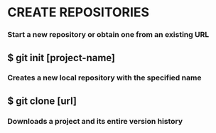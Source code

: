 # CREATE REPOSITORIES

### Start a new repository or obtain one from an existing URL

## \$ git init [project-name]

### Creates a new local repository with the specified name

## \$ git clone [url]

### Downloads a project and its entire version history
